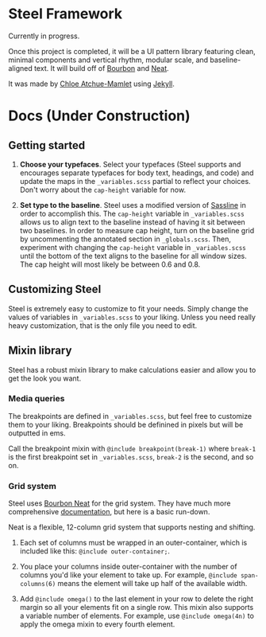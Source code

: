 # Steel Framework

Currently in progress.

Once this project is completed, it will be a UI pattern library featuring clean, minimal components and vertical rhythm, modular scale, and baseline-aligned text. It will build off of [Bourbon](http://bourbon.io/) and [Neat](http://neat.bourbon.io/).

It was made by [Chloe Atchue-Mamlet](http://chloeam.com/) using [Jekyll](http://jekyllrb.com/).

# Docs (Under Construction)

## Getting started

1. **Choose your typefaces**. Select your typefaces (Steel supports and encourages separate typefaces for body text, headings, and code) and update the maps in the `_variables.scss` partial to reflect your choices. Don't worry about the `cap-height` variable for now.

2. **Set type to the baseline**. Steel uses a modified version of [Sassline](https://sassline.com/) in order to accomplish this. The `cap-height` variable in `_variables.scss` allows us to align text to the baseline instead of having it sit between two baselines. In order to measure cap height, turn on the baseline grid by uncommenting the annotated section in `_globals.scss`. Then, experiment with changing the `cap-height` variable in `_variables.scss` until the bottom of the text aligns to the baseline for all window sizes. The cap height will most likely be between 0.6 and 0.8.

## Customizing Steel

Steel is extremely easy to customize to fit your needs. Simply change the values of variables in `_variables.scss` to your liking. Unless you need really heavy customization, that is the only file you need to edit.

## Mixin library

Steel has a robust mixin library to make calculations easier and allow you to get the look you want.

### Media queries

The breakpoints are defined in `_variables.scss`, but feel free to customize them to your liking. Breakpoints should be definined in pixels but will be outputted in ems.

Call the breakpoint mixin with `@include breakpoint(break-1)` where `break-1` is the first breakpoint set in `_variables.scss`, `break-2` is the second, and so on.

### Grid system

Steel uses [Bourbon Neat](http://neat.bourbon.io/) for the grid system. They have much more comprehensive [documentation](http://thoughtbot.github.io/neat-docs/latest/), but here is a basic run-down.

Neat is a flexible, 12-column grid system that supports nesting and shifting.

1. Each set of columns must be wrapped in an outer-container, which is included like this: `@include outer-container;`.

2. You place your columns inside outer-container with the number of columns you'd like your element to take up. For example, `@include span-columns(6)` means the element will take up half of the available width.

3. Add `@include omega()` to the last element in your row to delete the right margin so all your elements fit on a single row. This mixin also supports a variable number of elements. For example, use `@include omega(4n)` to apply the omega mixin to every fourth element.
